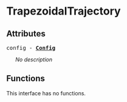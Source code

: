 



# TrapezoidalTrajectory

## Attributes



<a name="config"></a><big><code>config - **[<span >Config</span>](trapezoidaltrajectory.config.md)**</code></big>

<ul>

_No description_</ul>



## Functions


This interface has no functions.
